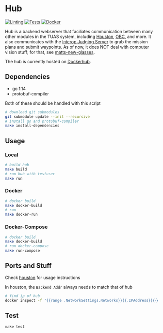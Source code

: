 # Hub

[![Linting](https://github.com/tritonuas/hub/workflows/Linting/badge.svg)](https://github.com/tritonuas/hub/actions?query=workflow%3ALinting)
[![Tests](https://github.com/tritonuas/hub/workflows/Tests/badge.svg)](https://github.com/tritonuas/hub/actions?query=workflow%3ATests)
[![Docker](https://github.com/tritonuas/hub/workflows/Docker/badge.svg)](https://github.com/tritonuas/hub/actions?query=workflow%3ADocker)



Hub is a backend webserver that faciliates communication between many
other modules in the TUAS system, including
[Houston](https://github.com/tritonuas/houston),
[OBC](https://github.com/tritonuas/planeobc), and more. It
also communicates with the [Interop Judging
Server](https://github.com/auvsi-suas/interop) to grab the mission
plans and submit waypoints.
As of now, it does NOT deal with computer vision stuff; for that, see
[matts-new-glasses](https://github.com/tritonuas/matts-new-glasses).

The hub is currently hosted on
[Dockerhub](https://hub.docker.com/repository/docker/tritonuas/hub).

## Dependencies

- go 1.14
- protobuf-compiler

Both of these should be handled with this script

```sh
# download git submodules
git submodule update --init --recursive
# install go and protobuf-compiler
make install-dependencies
```

## Usage

### Local

```sh
# build hub
make build
# run hub with testuser
make run
```

### Docker

```sh
# docker build
make docker-build
# run
make docker-run
```

### Docker-Compose
```sh
# docker build
make docker-build
# run docker-compose
make run-compose
```

## Ports and Stuff

Check [houston](https://github.com/tritonuas/houston) for usage instructions

In houston, the `Backend Addr` always needs to match that of hub

```sh
# find ip of hub
docker inspect -f '{{range .NetworkSettings.Networks}}{{.IPAddress}}{{end}}' container_name_or_id
```

## Test

```
make test
```
